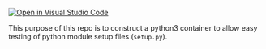 [![Open in Visual Studio Code](https://open.vscode.dev/badges/open-in-vscode.svg)](https://open.vscode.dev/natecostello/python3-setup-test)

This purpose of this repo is to construct a python3 container to allow easy testing of python module setup files (`setup.py`).